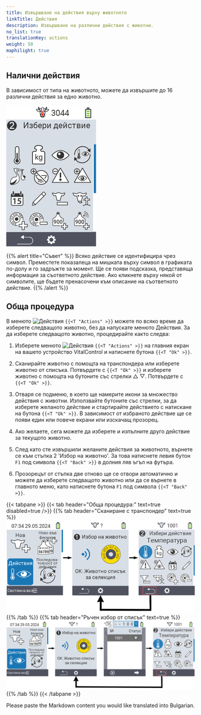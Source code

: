 ```yaml
---
title: Извършване на действия върху животното
linkTitle: Действия
description: Извършване на различни действия с животни.
no_list: true
translationKey: actions
weight: 50
maphilight: true
---
```

## Налични действия

В зависимост от типа на животното, можете да извършите до 16 различни действия за едно животно.


<img src="images/menu2.png" alt="VitalControl Actions" title="Действия" usemap="#workmap" class="maphilight" />

<map name="workmap">
  <area shape="rect" coords="3,100,60,165" alt="Температура" title="Измерване на температурата на вашите животни&#10;Клик с мишка: отворете документацията" href="/bg/docs/actions/measure-temperature/">
  <area shape="rect" coords="60,100,118,165" alt="Теглене" title="Записване на теглото на вашите животни&#10;Клик с мишка: отворете документацията" href="/bg/docs/actions/record-weight/">
  <area shape="rect" coords="118,100,174,165" alt="Оценка" title="Оценете вашите животни&#10;Клик с мишка: отворете документацията" href="/bg/docs/actions/rating/">
  <area shape="rect" coords="174,100,230,165" alt="Поредица от действия" title="Прилагане и настройка на поредица от действия&#10;Клик с мишка: отворете документацията" href="/bg/docs/chain-of-actions/">
   <area shape="rect" coords="3,165,60,225" alt="Телене" title="Регистриране на телене&#10;Клик с мишка: отворете документацията" href="/bg/docs/actions/calving/">
   <area shape="rect" coords="60,165,120,225" alt="Пресушаване" title="Пресушаване на крава или добавяне към списъка със свежи крави&#10;Клик с мишка: отворете документацията" href="/bg/docs/actions/dry-off/">
   <area shape="rect" coords="120,165,175,225" alt="Аларма" title="Добавяне и премахване на животни от списъка с аларми&#10;Клик с мишка: отворете документацията" href="/bg/docs/actions/alarm/">
   <area shape="rect" coords="175,165,230,225" alt="Под наблюдение" title="Поставяне на животни в списъка за наблюдение или премахването им&#10;Клик с мишка: отворете документацията" href="/bg/docs/actions/on-watch/">
   <area shape="rect" coords="3,225,60,280" alt="История на животното" title="Преглед на историята на животното&#10;Клик с мишка: отворете документацията" href="/bg/docs/actions/animal-history/">
   <area shape="rect" coords="60,225,120,280" alt="Редактиране" title="Редактиране на данните на избраното животно&#10;Клик с мишка: отворете документацията" href="/bg/docs/actions/edit/">
   <area shape="rect" coords="120,225,175,280" alt="Отписване" title="Отписване на животно&#10;Клик с мишка: отворете документацията" href="/bg/docs/actions/unregister/">
   <area shape="rect" coords="175,225,230,280" alt="Загуба на животно" title="Регистриране на загуба на животно&#10;Клик с мишка: отворете документацията" href="/bg/docs/actions/animal-loss/">
   <area shape="rect" coords="3,280,60,337" alt="Свързване на транспондер" title="Присвояване на транспондер на животно&#10;Клик с мишка: отворете документацията" href="/bg/docs/actions/link-transponder/">
   <area shape="rect" coords="55,280,120,337" alt="Разкачане на транспондер" title="Премахване на връзката с транспондера на животно&#10;Клик с мишка: отворете документацията" href="/bg/docs/actions/unlink-transponder/">
   <area shape="rect" coords="120,280,175,337" alt="Ръчно свързване на идентификационен номер на животно" title="Присвояване на национален идентификационен номер на животно, което няма национален идентификационен номер&#10;Клик с мишка: отворете документацията" href="/bg/docs/actions/link-animal-id/#link-animal-id">
   <area shape="rect" coords="175,280,230,337" alt="Свързване на идентификационен номер на животно със сканиране" title="Присвояване на национален идентификационен номер на животно, което няма национален идентификационен номер&#10;Клик с мишка: отворете документацията" href="/bg/docs/actions/link-animal-id/#link-animal-id-with-electronic-ear-tag-scan">

<area shape="rect" coords="100,340,140,375" alt="Настройки" title="Достъп до настройките&#10;Клик с мишката: към документацията" href="/bg/docs/actions/setting/">
</map>

{{% alert title="Съвет" %}}
Всяко действие се идентифицира чрез символ. Преместете показалеца на мишката върху символ в графиката по-долу и го задръжте за момент. Ще се появи подсказка, представяща информация за съответното действие. Ако кликнете върху някой от символите, ще бъдете пренасочени към описание на съответното действие.
{{% /alert %}}

## Обща процедура

В менюто <img src="/icons/actions.svg" width="40" align="bottom" alt="Действия" /> `{{<T "Actions" >}}` можете по всяко време да изберете следващото животно, без да напускате менюто Действия. За да изберете следващото животно, процедирайте както следва:

1. Изберете менюто <img src="/icons/actions.svg" width="40" align="bottom" alt="Действия" /> `{{<T "Actions" >}}` на главния екран на вашето устройство VitalControl и натиснете бутона `{{<T "Ok" >}}`.

2. Сканирайте животно с помощта на транспондера или изберете животно от списъка. Потвърдете с `{{<T "Ok" >}}` и изберете животно с помощта на бутоните със стрелки △ ▽. Потвърдете с `{{<T "Ok" >}}`.

3. Отваря се подменю, в което ще намерите икони за множество действия с животни. Използвайте бутоните със стрелки, за да изберете желаното действие и стартирайте действието с натискане на бутона `{{<T "Ok" >}}`. В зависимост от избраното действие ще се появи един или повече екрани или изскачащ прозорец.

4. Ако желаете, сега можете да изберете и изпълните друго действие за текущото животно.

5. След като сте извършили желаните действия за животното, върнете се към стъпка 2 'Избор на животно'. За това натиснете левия бутон `F1` под символа `{{<T "Back" >}}` в долния ляв ъгъл на футъра.

6. Прозорецът от стъпка две отново ще се отвори автоматично и можете да изберете следващото животно или да се върнете в главното меню, като натиснете бутона `F1` под символа `{{<T "Back" >}}`.

{{< tabpane >}}
{{< tab header="Обща процедура:" text=true disabled=true />}}
{{% tab header="Сканиране с транспондер" text=true %}}
![VitalControl: Меню Действия Обща процедура](images/next-animal-scan.png "Изпълнение на действия с животни, избор чрез сканиране")
{{% /tab %}}
{{% tab header="Ръчен избор от списък" text=true %}}
![VitalControl: Меню Действия Обща процедура](images/next-animal-manual-select.png "Изпълнение на действия с животни, ръчен избор")
{{% /tab %}}
{{< /tabpane >}}

Please paste the Markdown content you would like translated into Bulgarian.
